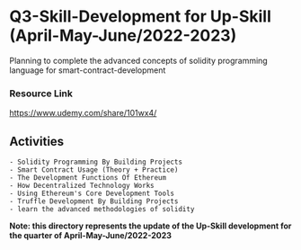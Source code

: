 # Q3-Skill-Development for Up-Skill (April-May-June/2022-2023)

Planning to complete the advanced concepts of solidity programming language for smart-contract-development

### Resource Link

https://www.udemy.com/share/101wx4/

## Activities

    - Solidity Programming By Building Projects
    - Smart Contract Usage (Theory + Practice)
    - The Development Functions Of Ethereum
    - How Decentralized Technology Works
    - Using Ethereum's Core Development Tools
    - Truffle Development By Building Projects
    - learn the advanced methodologies of solidity

**Note: this directory represents the update of the Up-Skill development for the quarter of April-May-June/2022-2023**
